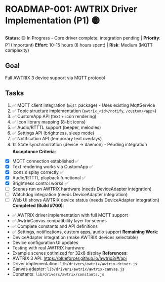 # ROADMAP-001: AWTRIX Driver Implementation (P1) 🟡

**Status**: 🟡 In Progress - Core driver complete, integration pending | **Priority**: P1 (Important)
**Effort**: 10-15 hours (8 hours spent) | **Risk**: Medium (MQTT complexity)

## Goal

Full AWTRIX 3 device support via MQTT protocol

## Tasks

1. ✅ MQTT client integration (`mqtt` package) - Uses existing MqttService
2. ✅ Topic structure implementation (`awtrix_<id>/notify`, `/custom/<app>`)
3. ✅ CustomApp API (text + icon rendering)
4. ✅ Icon library mapping (8-bit icons)
5. ✅ Audio/RTTTL support (beeper, melodies)
6. ✅ Settings API (brightness, sleep mode)
7. ✅ Notification API (temporary text overlays)
8. ⏸️ State synchronization (device → daemon) - Pending integration
   **Acceptance Criteria**:

- [x] MQTT connection established ✅
- [x] Text rendering works via CustomApp ✅
- [x] Icons display correctly ✅
- [x] Audio/RTTTL playback functional ✅
- [x] Brightness control works ✅
- [ ] Scenes run on AWTRIX hardware (needs DeviceAdapter integration)
- [ ] Watchdog integration (needs DeviceAdapter integration)
- [ ] Web UI shows AWTRIX device status (needs DeviceAdapter integration)
      **Completed (Build #700)**:
- ✅ AWTRIX driver implementation with full MQTT support
- ✅ AwtrixCanvas compatibility layer for scenes
- ✅ Complete constants and API definitions
- ✅ Settings, notifications, custom apps, audio support
  **Remaining Work**:
- DeviceAdapter integration (make AWTRIX devices selectable)
- Device configuration UI updates
- Testing with real AWTRIX hardware
- Example scenes optimized for 32x8 display
  **References**:
- AWTRIX 3 API: <https://blueforcer.github.io/awtrix3/#/api>
- Driver implementation: `lib/drivers/awtrix/awtrix-driver.js`
- Canvas adapter: `lib/drivers/awtrix/awtrix-canvas.js`
- Constants: `lib/drivers/awtrix/constants.js`
